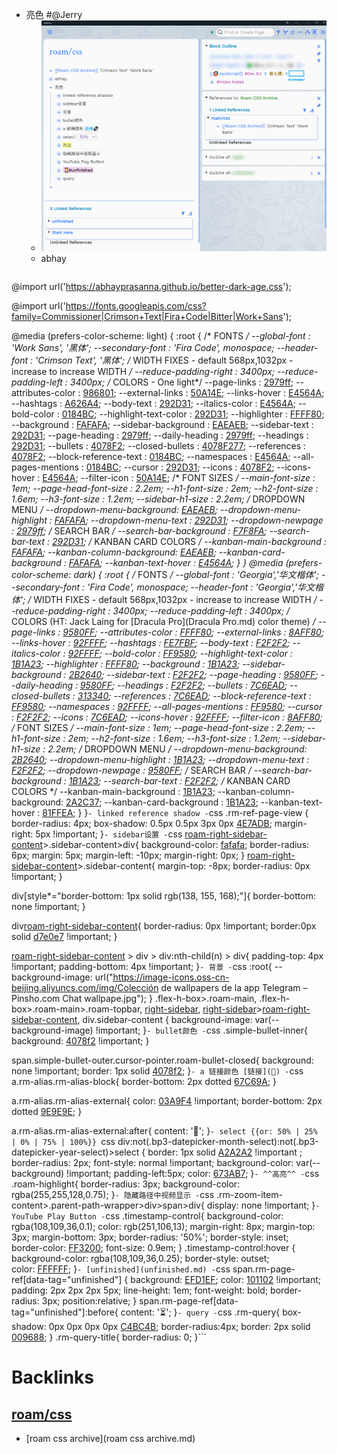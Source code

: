 - 亮色 #@Jerry
    - ![](../images/htAFHcFb7a.png?)
    - abhay
        ```css
@import url('https://abhayprasanna.github.io/better-dark-age.css');

@import url('https://fonts.googleapis.com/css?family=Commissioner|Crimson+Text|Fira+Code|Bitter|Work+Sans');

@media (prefers-color-scheme: light) {
  :root {
    /* FONTS */
    --global-font             : 'Work Sans', '黑体';
    --secondary-font          : 'Fira Code', monospace;
    --header-font             : 'Crimson Text', '黑体';
    /* WIDTH FIXES - default 568px,1032px - increase to increase WIDTH */
    --reduce-padding-right    : 3400px;
    --reduce-padding-left     : 3400px;
    /* COLORS - One light*/
    --page-links              : [2979ff](2979ff.md);
    --attributes-color        : [986801](986801.md);
    --external-links          : [50A14E](50A14E.md);
    --links-hover             : [E4564A](E4564A.md);
    --hashtags                : [A626A4](A626A4.md);
    --body-text               : [292D31](292D31.md);
    --italics-color           : [E4564A](E4564A.md);
    --bold-color              : [0184BC](0184BC.md);
    --highlight-text-color    : [292D31](292D31.md);
    --highlighter             : [FFFF80](FFFF80.md);
    --background              : [FAFAFA](FAFAFA.md);
    --sidebar-background      : [EAEAEB](EAEAEB.md);
    --sidebar-text            : [292D31](292D31.md);
    --page-heading            : [2979ff](2979ff.md);
    --daily-heading           : [2979ff](2979ff.md);
    --headings                : [292D31](292D31.md);
    --bullets                 : [4078F2](4078F2.md);
    --closed-bullets          : [4078F277](4078F277.md);
    --references              : [4078F2](4078F2.md);
    --block-reference-text    : [0184BC](0184BC.md);
    --namespaces              : [E4564A](E4564A.md);
    --all-pages-mentions      : [0184BC](0184BC.md);
    --cursor                  : [292D31](292D31.md);
    --icons                   : [4078F2](4078F2.md);
    --icons-hover             : [E4564A](E4564A.md);
    --filter-icon             : [50A14E](50A14E.md);
    /* FONT SIZES */
    --main-font-size          : 1em;
    --page-head-font-size     : 2.2em;
    --h1-font-size            : 2em;
    --h2-font-size            : 1.6em;
    --h3-font-size            : 1.2em;
    --sidebar-h1-size         : 2.2em;
    /* DROPDOWN MENU */
    --dropdown-menu-background: [EAEAEB](EAEAEB.md);
    --dropdown-menu-highlight : [FAFAFA](FAFAFA.md);
    --dropdown-menu-text      : [292D31](292D31.md);
    --dropdown-newpage        : [2979ff](2979ff.md);
    /* SEARCH BAR */
    --search-bar-background   : [F7F8FA](F7F8FA.md);
    --search-bar-text         : [292D31](292D31.md);
    /* KANBAN CARD COLORS */
    --kanban-main-background  : [FAFAFA](FAFAFA.md);
    --kanban-column-background: [EAEAEB](EAEAEB.md);
    --kanban-card-background  : [FAFAFA](FAFAFA.md);
    --kanban-text-hover       : [E4564A](E4564A.md);
  }
}
@media (prefers-color-scheme: dark) {
  :root {
    /* FONTS */
    --global-font             : 'Georgia','华文楷体';
    --secondary-font          : 'Fira Code', monospace;
    --header-font             : 'Georgia','华文楷体';
    /* WIDTH FIXES - default 568px,1032px - increase to increase WIDTH */
    --reduce-padding-right    : 3400px;
    --reduce-padding-left     : 3400px;
    /* COLORS (HT: Jack Laing for [Dracula Pro](Dracula Pro.md) color theme) */
    --page-links              : [9580FF](9580FF.md);
    --attributes-color        : [FFFF80](FFFF80.md);
    --external-links          : [8AFF80](8AFF80.md);
    --links-hover             : [92FFFF](92FFFF.md);
    --hashtags                : [FE7FBF](FE7FBF.md);
    --body-text               : [F2F2F2](F2F2F2.md);
    --italics-color           : [92FFFF](92FFFF.md);
    --bold-color              : [FF9580](FF9580.md);
    --highlight-text-color    : [1B1A23](1B1A23.md);
    --highlighter             : [FFFF80](FFFF80.md);
    --background              : [1B1A23](1B1A23.md);
    --sidebar-background      : [2B2640](2B2640.md);
    --sidebar-text            : [F2F2F2](F2F2F2.md);
    --page-heading            : [9580FF](9580FF.md);
    --daily-heading           : [9580FF](9580FF.md);
    --headings                : [F2F2F2](F2F2F2.md);
    --bullets                 : [7C6EAD](7C6EAD.md);
    --closed-bullets          : [313340](313340.md);
    --references              : [7C6EAD](7C6EAD.md);
    --block-reference-text    : [FF9580](FF9580.md);
    --namespaces              : [92FFFF](92FFFF.md);
    --all-pages-mentions      : [FF9580](FF9580.md);
    --cursor                  : [F2F2F2](F2F2F2.md);
    --icons                   : [7C6EAD](7C6EAD.md);
    --icons-hover             : [92FFFF](92FFFF.md);
    --filter-icon             : [8AFF80](8AFF80.md);
    /* FONT SIZES */
    --main-font-size          : 1em;
    --page-head-font-size     : 2.2em;
    --h1-font-size            : 2em;
    --h2-font-size            : 1.6em;
    --h3-font-size            : 1.2em;
    --sidebar-h1-size         : 2.2em;
    /* DROPDOWN MENU */
    --dropdown-menu-background: [2B2640](2B2640.md);
    --dropdown-menu-highlight : [1B1A23](1B1A23.md);
    --dropdown-menu-text      : [F2F2F2](F2F2F2.md);
    --dropdown-newpage        : [9580FF](9580FF.md);
    /* SEARCH BAR */
    --search-bar-background   : [1B1A23](1B1A23.md);
    --search-bar-text         : [F2F2F2](F2F2F2.md);
    /* KANBAN CARD COLORS */
    --kanban-main-background  : [1B1A23](1B1A23.md);
    --kanban-column-background: [2A2C37](2A2C37.md);
    --kanban-card-background  : [1B1A23](1B1A23.md);
    --kanban-text-hover       : [81FFEA](81FFEA.md);
  }
}```
    - linked reference shadow
        - ```css
.rm-ref-page-view {
  border-radius: 4px;
  box-shadow: 0.5px 0.5px 3px 0px [4E7ADB](4E7ADB.md);
  margin-right: 5px !important;
}```
    - sidebar设置
        - ```css
[roam-right-sidebar-content](roam-right-sidebar-content.md)>.sidebar-content>div{
  background-color: [fafafa](fafafa.md);
  border-radius: 6px;
  margin: 5px;
  margin-left: -10px;
  margin-right: 0px;
}
[roam-right-sidebar-content](roam-right-sidebar-content.md)>.sidebar-content{
  margin-top: -8px;
  border-radius: 0px !important;
}

div[style*="border-bottom: 1px solid rgb(138, 155, 168);"]{
  border-bottom: none !important;
}

div[roam-right-sidebar-content](roam-right-sidebar-content.md){
  border-radius: 0px !important;
  border:0px solid [d7e0e7](d7e0e7.md) !important;
}

[roam-right-sidebar-content](roam-right-sidebar-content.md) > div > div:nth-child(n) > div{
  padding-top: 4px !important;
  padding-bottom: 4px !important;
}```
    - 背景
        - ```css
:root{
  --background-image: url("https://image-icons.oss-cn-beijing.aliyuncs.com/img/Colección de wallpapers de la app Telegram – Pinsho.com  Chat wallpape.jpg");
}
.flex-h-box>.roam-main,
.flex-h-box>.roam-main>.roam-topbar,
[right-sidebar](right-sidebar.md),
[right-sidebar](right-sidebar.md)>[roam-right-sidebar-content](roam-right-sidebar-content.md),
div.sidebar-content
{
  background-image: var(--background-image) !important;
}```
    - bullet颜色
        - ```css
.simple-bullet-inner{
  background: [4078f2](4078f2.md) !important;
}

span.simple-bullet-outer.cursor-pointer.roam-bullet-closed{
  background: none !important;
  border: 1px solid [4078f2](4078f2.md);
}```
    - a 链接颜色 [链接](🔗)
        - ```css
a.rm-alias.rm-alias-block{
  border-bottom: 2px dotted [67C69A](67C69A.md);
}

a.rm-alias.rm-alias-external{
  color: [03A9F4](03A9F4.md) !important;
  border-bottom: 2px dotted [9E9E9E](9E9E9E.md);
}

a.rm-alias.rm-alias-external:after{
   content: '🔗';
}```
    - select {{or: 50% | 25% | 0% | 75% | 100%}} 
        ```css
div:not(.bp3-datepicker-month-select):not(.bp3-datepicker-year-select)>select {
   border: 1px solid [A2A2A2](A2A2A2.md) !important ;
   border-radius: 2px;
   font-style: normal !important;
   background-color: var(--background) !important;
   padding-left:5px;
   color: [673AB7](673AB7.md);
 }```
    - ^^高亮^^
        - ```css
.roam-highlight{
  border-radius: 3px;
  background-color: rgba(255,255,128,0.75);
}```
    - 隐藏路径中视频显示
        - ```css
.rm-zoom-item-content>.parent-path-wrapper>div>span>div{
  display: none !important;
}```
    - YouTube Play Button
        - ```css
.timestamp-control{
  background-color: rgba(108,109,36,0.1); 
  color: rgb(251,106,13);
  margin-right: 8px;
  margin-top: 3px;
  margin-bottom: 3px;
  border-radius: '50%';
  border-style: inset;  
  border-color: [FF3200](FF3200.md);
  font-size: 0.9em;
}
.timestamp-control:hover {
  background-color: rgba(108,109,36,0.25); 
  border-style: outset;  
  color: [FFFFFF](FFFFFF.md);
}```
    - [unfinished](unfinished.md)
        - ```css
span.rm-page-ref[data-tag="unfinished"] {
    background: [EFD1EF](EFD1EF.md);
  	color: [101102](101102.md) !important;
    padding: 2px 2px 2px 5px;
    line-height: 1em;
    font-weight: bold;
    border-radius: 3px;
    position:relative;
}
span.rm-page-ref[data-tag="unfinished"]:before{
  content: '⏳';
}```
    - query
        - ```css
.rm-query{
    box-shadow: 0px 0px 0px 0px [C4BC4B](C4BC4B.md);
    border-radius:4px;
    border: 2px solid [009688](009688.md);
}
.rm-query-title{
  border-radius: 0;
}```

# Backlinks
## [roam/css](roam/css.md)
- [roam css archive](roam css archive.md)

